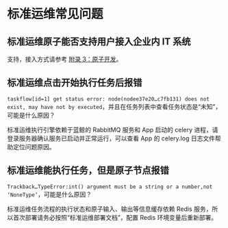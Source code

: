 # 标准运维常见问题

## 标准运维原子能否支持用户接入企业内 IT 系统

支持，接入方式请参考 [附录 3：原子开发](5.1/标准运维/附录/Django.md)。

## 标准运维点击开始执行任务后报错

`taskflow[id=1] get status error: node(nodee37e20…c7fb131) does not exist, may have not by executed`，并且在任务列表中查看任务状态是“未知”，可能是什么原因？

标准运维执行引擎依赖于蓝鲸的 RabbitMQ 服务和 App 启动的 celery 进程，请登录服务器确认服务已启动并正常运行，可以查看 App 的 celery.log 日志文件帮助定位问题原因。

## 标准运维能执行任务，但是原子节点报错

`Trackback…TypeError:int() argument must be a string or a number,not ‘NoneType’`，可能是什么原因？

标准运维任务流程的执行状态和原子输入、输出等信息缓存依赖 Redis 服务，所以首次部署请务必按照“标准运维部署文档”，配置 Redis 环境变量后重新部署。
